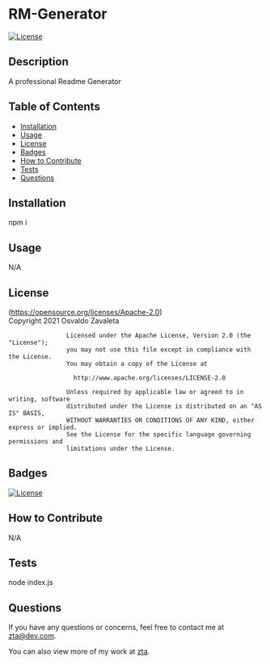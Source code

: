 # RM-Generator  
[![License](https://img.shields.io/badge/License-Apache%202.0-blue.svg)](https://opensource.org/licenses/Apache-2.0)

## Description
A professional Readme Generator

## Table of Contents

- [Installation](#Installation)
- [Usage](#Usage)
- [License](#License)
- [Badges](#Badges)
- [How to Contribute](#How-to-Contribute)
- [Tests](#Tests)
- [Questions](#Questions)

## Installation 
npm i

## Usage 
N/A  

## License 
(https://opensource.org/licenses/Apache-2.0)  
Copyright 2021 Osvaldo Zavaleta
    
                    Licensed under the Apache License, Version 2.0 (the "License");
                    you may not use this file except in compliance with the License.
                    You may obtain a copy of the License at
                 
                      http://www.apache.org/licenses/LICENSE-2.0
                 
                    Unless required by applicable law or agreed to in writing, software
                    distributed under the License is distributed on an "AS IS" BASIS,
                    WITHOUT WARRANTIES OR CONDITIONS OF ANY KIND, either express or implied.
                    See the License for the specific language governing permissions and
                    limitations under the License.

## Badges
[![License](https://img.shields.io/badge/License-Apache%202.0-blue.svg)](https://opensource.org/licenses/Apache-2.0)

## How to Contribute
N/A

## Tests
node index.js

## Questions

If you have any questions or concerns, feel free to contact me at zta@dev.com.

You can also view more of my work at [zta](https://github.com/zta/).
